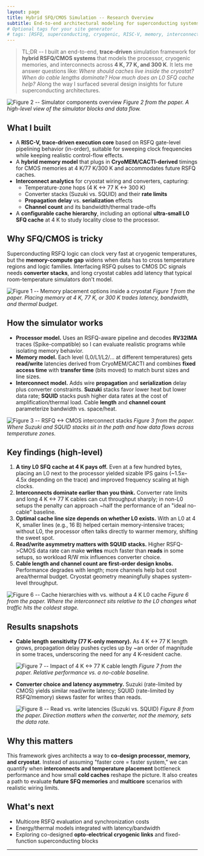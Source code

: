```yaml
---
layout: page
title: Hybrid SFQ/CMOS Simulation -- Research Overview
subtitle: End-to-end architectural modeling for superconducting systems
# Optional tags for your site generator
# tags: [RSFQ, superconducting, cryogenic, RISC-V, memory, interconnects]
---
```


> TL;DR -- I built an end-to-end, **trace-driven** simulation framework for **hybrid RSFQ/CMOS systems** that models the processor, cryogenic memories, and interconnects across **4 K, 77 K, and 300 K**. It lets me answer questions like: *Where should caches live inside the cryostat? When do cable lengths dominate? How much does an L0 SFQ cache help?* Along the way I surfaced several design insights for future superconducting architectures.

![Figure 2 -- Simulator components overview](../../../assets/img/research/sim_fig2.png)
*Figure 2 from the paper. A high-level view of the simulator blocks and data flow.*

## What I built
- A **RISC-V, trace-driven execution core** based on RSFQ gate-level pipelining behavior (in-order), suitable for sweeping clock frequencies while keeping realistic control-flow effects.
- A **hybrid memory model** that plugs in **CryoMEM/CACTI-derived** timings for CMOS memories at 4 K/77 K/300 K and accommodates future RSFQ caches.
- **Interconnect analytics** for cryostat wiring and converters, capturing:
  - Temperature-zone hops (4 K <-> 77 K <-> 300 K)
  - Converter stacks (Suzuki vs. SQUID) and their **rate limits**
  - **Propagation delay** vs. **serialization** effects
  - **Channel count** and its bandwidth/thermal trade-offs
- A **configurable cache hierarchy**, including an optional **ultra-small L0 SFQ cache** at 4 K to study locality close to the processor.

## Why SFQ/CMOS is tricky
Superconducting RSFQ logic can clock very fast at cryogenic temperatures, but the **memory-compute gap** widens when data has to cross temperature regions and logic families. Interfacing RSFQ pulses to CMOS DC signals needs **converter stacks**, and long cryostat cables add latency that typical room-temperature simulators don't model.

![Figure 1 -- Memory placement options inside a cryostat](../../../assets/img/research/sim_fig1.png)
*Figure 1 from the paper. Placing memory at 4 K, 77 K, or 300 K trades latency, bandwidth, and thermal budget.*

## How the simulator works
- **Processor model.** Uses an RSFQ-aware pipeline and decodes **RV32IMA** traces (Spike-compatible) so I can evaluate realistic programs while isolating memory behavior.
- **Memory model.** Each level (L0/L1/L2/... at different temperatures) gets **read/write** latencies derived from CryoMEM/CACTI and combines **fixed access time** with **transfer time** (bits moved) to match burst sizes and line sizes.
- **Interconnect model.** Adds wire **propagation** and **serialization** delay plus converter constraints. **Suzuki** stacks favor lower heat but lower data rate; **SQUID** stacks push higher data rates at the cost of amplification/thermal load. Cable **length** and **channel count** parameterize bandwidth vs. space/heat.

![Figure 3 -- RSFQ <-> CMOS interconnect stacks](../../../assets/img/research/sim_fig3.png)
*Figure 3 from the paper. Where Suzuki and SQUID stacks sit in the path and how data flows across temperature zones.*

## Key findings (high-level)
1. **A tiny L0 SFQ cache at 4 K pays off.** Even at a few hundred bytes, placing an L0 next to the processor yielded sizable IPS gains (~1.5x–4.5x depending on the trace) and improved frequency scaling at high clocks.
2. **Interconnects dominate earlier than you think.** Converter rate limits and long 4 K <-> 77 K cables can cut throughput sharply; in non-L0 setups the penalty can approach ~half the performance of an "ideal no-cable" baseline.
3. **Optimal cache line size depends on whether L0 exists.** With an L0 at 4 K, smaller lines (e.g., 16 B) helped certain memory-intensive traces; without L0, the processor often talks directly to warmer memory, shifting the sweet spot.
4. **Read/write asymmetry matters with SQUID stacks.** Higher RSFQ->CMOS data rate can make **writes** much faster than **reads** in some setups, so workload R/W mix influences converter choice.
5. **Cable length and channel count are first-order design knobs.** Performance degrades with length; more channels help but cost area/thermal budget. Cryostat geometry meaningfully shapes system-level throughput.

![Figure 6 -- Cache hierarchies with vs. without a 4 K L0 cache](../../../assets/img/research/sim_fig6.png)
*Figure 6 from the paper. Where the interconnect sits relative to the L0 changes what traffic hits the coldest stage.*

## Results snapshots
- **Cable length sensitivity (77 K-only memory).** As 4 K <-> 77 K length grows, propagation delay pushes cycles up by ~an order of magnitude in some traces, underscoring the need for any 4 K-resident cache.

  ![Figure 7 -- Impact of 4 K <-> 77 K cable length](../../../assets/img/research/sim_fig7.png)
  *Figure 7 from the paper. Relative performance vs. a no-cable baseline.*

- **Converter choice and latency asymmetry.** Suzuki (rate-limited by CMOS) yields similar read/write latency; SQUID (rate-limited by RSFQ/memory) skews faster for writes than reads.

  ![Figure 8 -- Read vs. write latencies (Suzuki vs. SQUID)](../../../assets/img/research/sim_fig8.png)
  *Figure 8 from the paper. Direction matters when the converter, not the memory, sets the data rate.*

## Why this matters
This framework gives architects a way to **co-design processor, memory, and cryostat**. Instead of assuming "faster core = faster system," we can quantify when **interconnects and temperature placement** bottleneck performance and how small **cold caches** reshape the picture. It also creates a path to evaluate **future SFQ memories** and **multicore** scenarios with realistic wiring limits.

## What's next
- Multicore RSFQ evaluation and synchronization costs
- Energy/thermal models integrated with latency/bandwidth
- Exploring co-designed **opto-electrical cryogenic links** and fixed-function superconducting blocks

---

